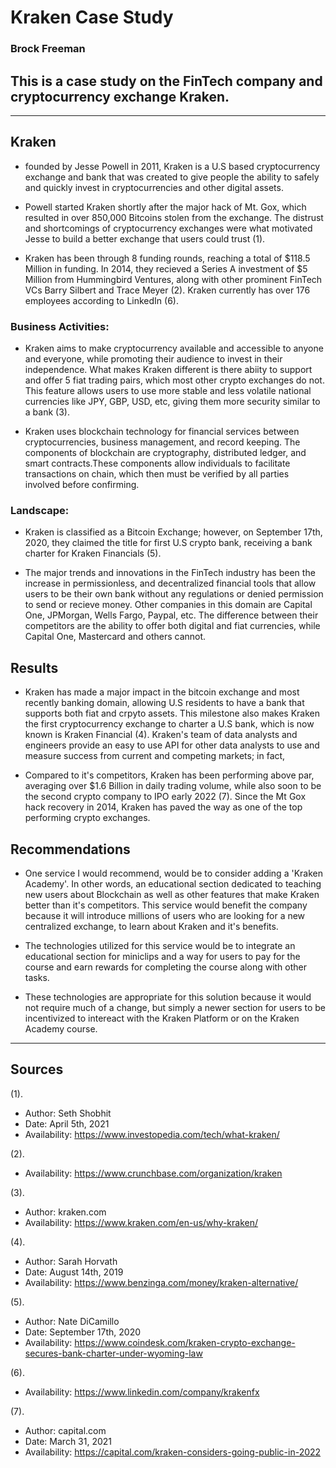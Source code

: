 # Kraken Case Study
### Brock Freeman

## This is a case study on the FinTech company and cryptocurrency exchange Kraken.

-----------------------------

 
## Kraken

* founded by Jesse Powell in 2011, Kraken is a U.S based cryptocurrency exchange and bank that was created to give people the ability to safely and quickly invest in cryptocurrencies and other digital assets.

* Powell started Kraken shortly after the major hack of Mt. Gox, which resulted in over 850,000 Bitcoins stolen from the exchange. The distrust and shortcomings of cryptocurrency exchanges were what motivated Jesse to build a better exchange that users could trust (1).

* Kraken has been through 8 funding rounds, reaching a total of $118.5 Million in funding. In 2014, they recieved a Series A investment of $5 Million from Hummingbird Ventures, along with other prominent FinTech VCs Barry Silbert and Trace Meyer (2). Kraken currently has over 176 employees according to LinkedIn (6).


### Business Activities:

* Kraken aims to make cryptocurrency available and accessible to anyone and everyone, while promoting their audience to invest in their independence. What makes Kraken different is there abiity to support and offer 5 fiat trading pairs, which most other crypto exchanges do not. This feature allows users to use more stable and less volatile national currencies like JPY, GBP, USD, etc, giving them more security similar to a bank (3). 
  

* Kraken uses blockchain technology for financial services between cryptocurrencies, business management, and record keeping. The components of blockchain are cryptography, distributed ledger, and smart contracts.These components allow individuals to facilitate transactions on chain, which then must be verified by all parties involved before confirming. 


### Landscape:

* Kraken is classified as a Bitcoin Exchange; however, on September 17th, 2020, they claimed the title for first U.S crypto bank, receiving a bank charter for Kraken Financials (5).

* The major trends and innovations in the FinTech industry has been the increase in permissionless, and decentralized financial tools that allow users to be their own bank without any regulations or denied permission to send or recieve money. Other companies in this domain are Capital One, JPMorgan, Wells Fargo, Paypal, etc. The difference between their competitors are the ability to offer both digital and fiat currencies, while Capital One, Mastercard and others cannot. 


## Results

* Kraken has made a major impact in the bitcoin exchange and most recently banking domain, allowing U.S residents to have a bank that supports both fiat and crpyto assets. This milestone also makes Kraken the first cryptocurrency exchange to charter a U.S bank, which is now known is Kraken Financial (4). Kraken's team of data analysts and engineers provide an easy to use API for other data analysts to use and measure success from current and competing markets; in fact, 

* Compared to it's competitors, Kraken has been performing above par, averaging over $1.6 Billion in daily trading volume, while also soon to be the second crypto company to IPO early 2022 (7). Since the Mt Gox hack recovery in 2014, Kraken has paved the way as one of the top performing crypto exchanges. 


## Recommendations

* One service I would recommend, would be to consider adding a 'Kraken Academy'. In other words, an educational section dedicated to teaching new users about Blockchain as well as other features that make Kraken better than it's competitors. This service would benefit the company because it will introduce millions of users who are looking for a new centralized exchange, to learn about Kraken and it's benefits.

* The technologies utilized for this service would be to integrate an educational section for miniclips and a way for users to pay for the course and earn rewards for completing the course along with other tasks.  

* These technologies are appropriate for this solution because it would not require much of a change, but simply a newer section for users to be incentivized to intereact with the Kraken Platform or on the Kraken Academy course. 




----------------






## Sources


(1).
* Author: Seth Shobhit
* Date: April 5th, 2021
* Availability: https://www.investopedia.com/tech/what-kraken/


(2).  
* Availability: https://www.crunchbase.com/organization/kraken


(3).
* Author: kraken.com
* Availability: https://www.kraken.com/en-us/why-kraken/ 


(4).
* Author: Sarah Horvath
* Date: August 14th, 2019
* Availability: https://www.benzinga.com/money/kraken-alternative/
  

(5).
* Author: Nate DiCamillo
* Date: September 17th, 2020
* Availability: https://www.coindesk.com/kraken-crypto-exchange-secures-bank-charter-under-wyoming-law
  

(6).
* Availability: https://www.linkedin.com/company/krakenfx



(7).
* Author: capital.com
* Date: March 31, 2021
* Availability: https://capital.com/kraken-considers-going-public-in-2022 

